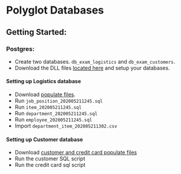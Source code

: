 # Polyglot Databases

## Getting Started:

### Postgres:

-   Create two databases. `db_exam_logistics` and `db_exam_customers`.
-   Download the DLL files [located here](https://github.com/DBois/db_exam_commerce/tree/master/postgres) and setup your databases.

#### Setting up Logistics database

-   Download [populate files](https://mega.nz/file/q9xTWTqa#JVxRX6DwRztT3FtTDzIUjy8eep7rMpiEiYl2ZPqxXn4).
-   Run `job_position_202005211245.sql`
-   Run `item_202005211245.sql`
-   Run `department_202005211245.sql`
-   Run `employee_202005211245.sql`
-   Import `department_item_202005211302.csv`

#### Setting up Customer database

-   Download [customer and credit card populate files](https://mega.nz/file/D8JF0KQT#atSCzdiMTxYXI8u_4oKXLxyKCEsFtrLvUGn_D7Hct5M)
-   Run the customer SQL script
-   Run the credit card sql script
